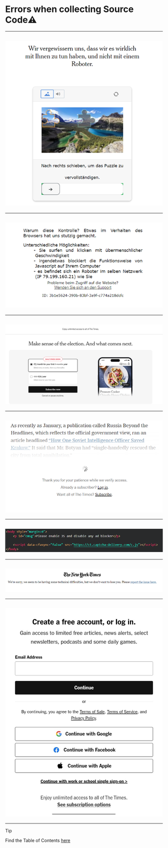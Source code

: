 # Errors when collecting Source Code⚠️

---

## ![1](./Error%201.png)

---

## ![2](Error%202.png)

---

## ![3](Error%203.png)

---

## ![4](Error%204.png)

---

## ![5](Error%205.png)

---

## ![6](Error%206.png)

---

## ![7](./Error%207.jpg)

---

> [!TIP]
> Find the Table of Contents [here](https://github.com/AdminL3/Jugend-Forscht/blob/main/Table_of_contents.md)
